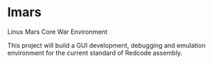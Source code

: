 lmars
=====

Linux Mars Core War Environment

This project will build a GUI development, debugging and emulation environment for the current standard of Redcode assembly.
